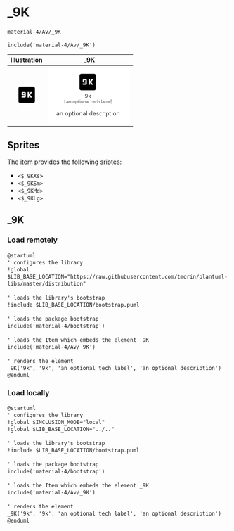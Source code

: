 # _9K


```text
material-4/Av/_9K
```

```text
include('material-4/Av/_9K')
```



| Illustration | _9K |
| :---: | :---: |
| ![illustration for Illustration](../../material-4/Av/_9K.png) | ![illustration for _9K](../../material-4/Av/_9K.Local.png) |



## Sprites
The item provides the following sriptes:

- `<$_9KXs>`
- `<$_9KSm>`
- `<$_9KMd>`
- `<$_9KLg>`





## _9K

### Load remotely
```plantuml
@startuml
' configures the library
!global $LIB_BASE_LOCATION="https://raw.githubusercontent.com/tmorin/plantuml-libs/master/distribution"

' loads the library's bootstrap
!include $LIB_BASE_LOCATION/bootstrap.puml

' loads the package bootstrap
include('material-4/bootstrap')

' loads the Item which embeds the element _9K
include('material-4/Av/_9K')

' renders the element
_9K('9k', '9k', 'an optional tech label', 'an optional description')
@enduml
```

### Load locally
```plantuml
@startuml
' configures the library
!global $INCLUSION_MODE="local"
!global $LIB_BASE_LOCATION="../.."

' loads the library's bootstrap
!include $LIB_BASE_LOCATION/bootstrap.puml

' loads the package bootstrap
include('material-4/bootstrap')

' loads the Item which embeds the element _9K
include('material-4/Av/_9K')

' renders the element
_9K('9k', '9k', 'an optional tech label', 'an optional description')
@enduml
```


